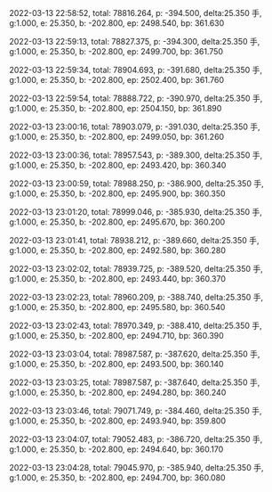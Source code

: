 2022-03-13 22:58:52, total: 78816.264, p: -394.500, delta:25.350 手, g:1.000, e: 25.350, b: -202.800, ep: 2498.540, bp: 361.630

2022-03-13 22:59:13, total: 78827.375, p: -394.300, delta:25.350 手, g:1.000, e: 25.350, b: -202.800, ep: 2499.700, bp: 361.750

2022-03-13 22:59:34, total: 78904.693, p: -391.680, delta:25.350 手, g:1.000, e: 25.350, b: -202.800, ep: 2502.400, bp: 361.760

2022-03-13 22:59:54, total: 78888.722, p: -390.970, delta:25.350 手, g:1.000, e: 25.350, b: -202.800, ep: 2504.150, bp: 361.890

2022-03-13 23:00:16, total: 78903.079, p: -391.030, delta:25.350 手, g:1.000, e: 25.350, b: -202.800, ep: 2499.050, bp: 361.260

2022-03-13 23:00:36, total: 78957.543, p: -389.300, delta:25.350 手, g:1.000, e: 25.350, b: -202.800, ep: 2493.420, bp: 360.340

2022-03-13 23:00:59, total: 78988.250, p: -386.900, delta:25.350 手, g:1.000, e: 25.350, b: -202.800, ep: 2495.900, bp: 360.350

2022-03-13 23:01:20, total: 78999.046, p: -385.930, delta:25.350 手, g:1.000, e: 25.350, b: -202.800, ep: 2495.670, bp: 360.200

2022-03-13 23:01:41, total: 78938.212, p: -389.660, delta:25.350 手, g:1.000, e: 25.350, b: -202.800, ep: 2492.580, bp: 360.280

2022-03-13 23:02:02, total: 78939.725, p: -389.520, delta:25.350 手, g:1.000, e: 25.350, b: -202.800, ep: 2493.440, bp: 360.370

2022-03-13 23:02:23, total: 78960.209, p: -388.740, delta:25.350 手, g:1.000, e: 25.350, b: -202.800, ep: 2495.580, bp: 360.540

2022-03-13 23:02:43, total: 78970.349, p: -388.410, delta:25.350 手, g:1.000, e: 25.350, b: -202.800, ep: 2494.710, bp: 360.390

2022-03-13 23:03:04, total: 78987.587, p: -387.620, delta:25.350 手, g:1.000, e: 25.350, b: -202.800, ep: 2493.500, bp: 360.140

2022-03-13 23:03:25, total: 78987.587, p: -387.640, delta:25.350 手, g:1.000, e: 25.350, b: -202.800, ep: 2494.280, bp: 360.240

2022-03-13 23:03:46, total: 79071.749, p: -384.460, delta:25.350 手, g:1.000, e: 25.350, b: -202.800, ep: 2493.940, bp: 359.800

2022-03-13 23:04:07, total: 79052.483, p: -386.720, delta:25.350 手, g:1.000, e: 25.350, b: -202.800, ep: 2494.640, bp: 360.170

2022-03-13 23:04:28, total: 79045.970, p: -385.940, delta:25.350 手, g:1.000, e: 25.350, b: -202.800, ep: 2494.700, bp: 360.080